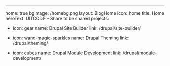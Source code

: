 ---
home: true
bgImage: /homebg.png
layout: BlogHome
icon: home
title: Home
heroText: UITCODE - Share to be shared
projects:
  - icon: gear
    name: Drupal Site Builder
    link: /drupal/site-builder/

  - icon: wand-magic-sparkles
    name: Drupal Theming
    link: /drupal/theming/

  - icon: cubes
    name: Drupal Module Development
    link: /drupal/module-development/
